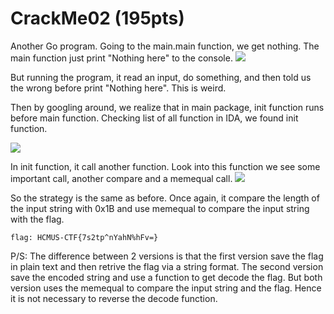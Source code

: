 # CrackMe02 (195pts)
Another Go program. Going to the main.main function, we get nothing. The main function just print "Nothing here" to the console.
![](main.png)

But running the program, it read an input, do something, and then told us the wrong before print "Nothing here". This is weird.

Then by googling around, we realize that in main package, init function runs before main function. Checking list of all function in IDA, we found init function. 

![](init.png)

In init function, it call another function. Look into this function we see some important call, another compare and a memequal call. 
![](main_component.png)

So the strategy is the same as before. Once again, it compare the length of the input string with 0x1B and use memequal to compare the input string with the flag.

    flag: HCMUS-CTF{7s2tp^nYahN%hFv=}

P/S: The difference between 2 versions is that the first version save the flag in plain text and then retrive the flag via a string format. The second version save the encoded string and use a function to get decode the flag. But both version uses the memequal to compare the input string and the flag. Hence it is not necessary to reverse the decode function.